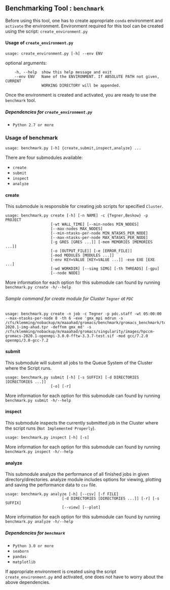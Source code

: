 ## Benchmarking Tool : `benchmark`

Before using this tool, one has to create appropriate `conda` environment and `activate` the environment. Environment
required for this tool can be created using the script: `create_environment.py`

#### Usage of `create_environment.py`

    usage: create_environment.py [-h] --env ENV

optional arguments:

        -h, --help  show this help message and exit
        --env ENV   Name of the ENVIRONMENT. If ABSOLUTE PATH not given, CURRENT
                    WORKING DIRECTORY will be appended.

Once the environment is created and activated, you are ready to use the `benchmark` tool.

##### Dependencies for `create_environment.py`

* `Python 2.7 or more`


### Usage of benchmark

    usage: benchmark.py [-h] {create,submit,inspect,analyze} ...

There are four submodules available:
* `create`
* `submit`
* `inspect`
* `analyze`

#### create

This submodule is responsible for creating job scripts for specified `Cluster`.

    usage: benchmark.py create [-h] [-n NAME] -c {Tegner,Beskow} -p PROJECT
                        [-wt WALL_TIME] [--min-nodes MIN_NODES]
                        [--max-nodes MAX_NODES]
                        [--min-ntasks-per-node MIN_NTASKS_PER_NODE]
                        [--max-ntasks-per-node MAX_NTASKS_PER_NODE]
                        [-g GRES [GRES ...]] [-mem MEMORIES [MEMORIES ...]]
                        [-o [OUTPUT_FILE]] [-e [ERROR_FILE]]
                        [-mod MODULES [MODULES ...]]
                        [-env KEY=VALUE [KEY=VALUE ...]] -exe EXE [EXE ...]
                        [-wd WORKDIR] [--simg SIMG] [-th THREADS] [-gpu]
                        [--node NODE]

More information for each option for this submodule can found by running `benchmark.py create -h/--help`

###### Sample command for create module for Cluster `Tegner` at `PDC`

    usage: benchmark.py create -n job -c Tegner -p pdc.staff -wt 05:00:00 --max-ntasks-per-node 8 -th 6 -exe 'gmx_mpi mdrun -s /cfs/klemming/nobackup/m/maaahad/gromacs/benchmark/gromacs_benchmark/topol-2020.1-img-ahad.tpr -deffnm gmx_md' -s /cfs/klemming/nobackup/m/maaahad/gromacs/singularity/images/hpccm-gromacs-2020.1-openmpi-3.0.0-fftw-3.3.7-test.sif -mod gcc/7.2.0 openmpi/3.0-gcc-7.2

#### submit

This submodule will submit all jobs to the Queue System of the Cluster where the Script runs.

    usage: benchmark.py submit [-h] [-s SUFFIX] [-d DIRECTORIES [DIRECTORIES ...]]
                        [-o] [-r]
More information for each option for this submodule can found by running `benchmark.py submit -h/--help`

#### inspect

This submodule inspects the currently submitted job in the Cluster where the script runs (`Not Implemented Properly`).

    usage: benchmark.py inspect [-h] [-s]

More information for each option for this submodule can found by running `benchmark.py inspect -h/--help`

#### analyze

This submodule analyze the performance of all finished jobs in given directory/directories. analyze module includes options for viewing, plotting and saving the performance data to `csv` file.

    usage: benchmark.py analyze [-h] [--csv] [-f FILE]
                             [-d DIRECTORIES [DIRECTORIES ...]] [-r] [-s SUFFIX]
                             [--view] [--plot]

More information for each option for this submodule can found by running `benchmark.py analyze -h/--help`


##### Dependencies for `benchmark`

* `Python 3.0 or more`
* `seaborn`
* `pandas`
* `matplotlib`

If appropriate environment is created using the script `create_environment.py` and activated,
one does not have to worry about the above dependencies.

